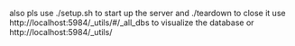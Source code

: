 also pls use ./setup.sh to start up the server and ./teardown to close it
use http://localhost:5984/_utils/#/_all_dbs to visualize the database
or http://localhost:5984/_utils/
